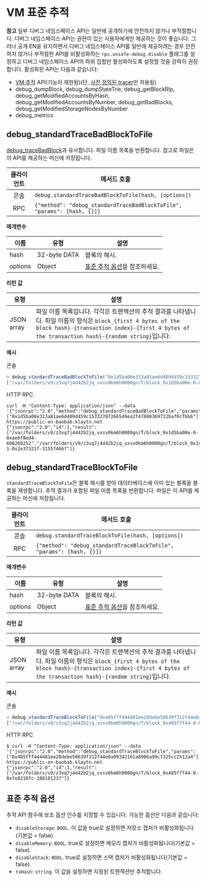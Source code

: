 # VM 표준 추적

**참고** 일부 디버그 네임스페이스 API는 일반에 공개하기에 안전하지 않거나 부적절합니다.
디버그 네임스페이스 API는 권한이 있는 사용자에게만 제공하는 것이 좋습니다.
그러나 공개 EN을 유지하면서 디버그 네임스페이스 API를 일반에 제공하려는 경우
안전하지 않거나 부적절한 API를 비활성화하는 `rpc.unsafe-debug.disable` 플래그를 설정하고 디버그 네임스페이스 API의 하위 집합만 활성화하도록 설정할 것을 강력히 권장합니다.
활성화된 API는 다음과 같습니다:

- [VM 추적](./tracing.md) API(기능이 제한됨)(단, [사전 정의된 tracer](./tracing.md#tracing-options)만 허용됨)
- debug_dumpBlock, debug_dumpStateTrie, debug_getBlockRlp, debug_getModifiedAccountsByHash, debug_getModifiedAccountsByNumber, debug_getBadBlocks, debug_getModifiedStorageNodesByNumber
- debug_metrics

## debug_standardTraceBadBlockToFile <a id="debug_standardtracebadblocktofile"></a>

[debug_traceBadBlock](./tracing.md#debug_tracebadblock)과 유사합니다. 파일 이름 목록을 반환합니다. 참고로
파일은 이 API를 제공하는 머신에 저장됩니다.

| 클라이언트 | 메서드 호출                                                                  |
| :---: | ----------------------------------------------------------------------- |
|   콘솔  | `debug.standardTraceBadBlockToFile(hash, [options])`                    |
|  RPC  | `{"method": "debug_standardTraceBadBlockToFile", "params": [hash, {}]}` |

**매개변수**

| 이름      | 유형           | 설명                                            |
| ------- | ------------ | --------------------------------------------- |
| hash    | 32-byte DATA | 블록의 해시.                                       |
| options | Object       | [표준 추적 옵션](#standard-tracing-options)을 참조하세요. |

**리턴 값**

| 유형         | 설명                                                                                                                                                                        |
| ---------- | ------------------------------------------------------------------------------------------------------------------------------------------------------------------------- |
| JSON array | 파일 이름 목록입니다. 각각은 트랜잭션의 추적 결과를 나타냅니다. 파일 이름의 형식은 `block_{first 4 bytes of the block hash}-{transaction index}-{first 4 bytes of the transaction hash}-{random string}`입니다. |

**예시**

콘솔

```javascript
> debug.standardTraceBadBlockToFile("0x1d5ba00e313a81ae6d409d459c153327072665d9ea2f47608369722baf0cfbb6")
["/var/folders/v9/z3vq7j4d42b2jq_vxsv0km6h0000gn/T/block_0x1d5ba00e-0-0xae6f8ed4-701973544", "/var/folders/v9/z3vq7j4d42b2jq_vxsv0km6h0000gn/T/block_0x1d5ba00e-1-0x2e37321f-918920039"]
```

HTTP RPC

```shell
curl -H "Content-Type: application/json" --data '{"jsonrpc":"2.0","method":"debug_standardTraceBadBlockToFile","params":["0x1d5ba00e313a81ae6d409d459c153327072665d9ea2f47608369722baf0cfbb6"],"id":1}' https://public-en-baobab.klaytn.net
{"jsonrpc":"2.0","id":1,"result":["/var/folders/v9/z3vq7j4d42b2jq_vxsv0km6h0000gn/T/block_0x1d5ba00e-0-0xae6f8ed4-608268252","/var/folders/v9/z3vq7j4d42b2jq_vxsv0km6h0000gn/T/block_0x1d5ba00e-1-0x2e37321f-315574667"]}
```

## debug_standardTraceBlockToFile <a id="debug_standardtraceblocktofile"></a>

`standardTraceBlockToFile`은 블록 해시를 받아 데이터베이스에 이미 있는 블록을
블록을 재생합니다. 추적 결과가 포함된 파일 이름 목록을 반환합니다. 파일은 이 API를 제공하는 머신에 저장됩니다.

| 클라이언트 | 메서드 호출                                                               |
| :---: | -------------------------------------------------------------------- |
|   콘솔  | `debug.standardTraceBlockToFile(hash, [options])`                    |
|  RPC  | `{"method": "debug_standardTraceBlockToFile", "params": [hash, {}]}` |

**매개변수**

| 이름      | 유형           | 설명                                            |
| ------- | ------------ | --------------------------------------------- |
| hash    | 32-byte DATA | 블록의 해시.                                       |
| options | Object       | [표준 추적 옵션](#standard-tracing-options)을 참조하세요. |

**리턴 값**

| 유형         | 설명                                                                                                                                                                        |
| ---------- | ------------------------------------------------------------------------------------------------------------------------------------------------------------------------- |
| JSON array | 파일 이름 목록입니다. 각각은 트랜잭션의 추적 결과를 나타냅니다. 파일 이름의 형식은 `block_{first 4 bytes of the block hash}-{transaction index}-{first 4 bytes of the transaction hash}-{random string}`입니다. |

**예시**

콘솔

```javascript
> debug.standardTraceBlockToFile("0x485fff444481ee28debe50639f312f44e0a09342161a8906a99cf325cc2512a4")
["/var/folders/v9/z3vq7j4d42b2jq_vxsv0km6h0000gn/T/block_0x485fff44-0-0xfe8210fc-141224302"]
```

HTTP RPC

```shell
$ curl -H "Content-Type: application/json" --data '{"jsonrpc":"2.0","method":"debug_standardTraceBlockToFile","params":["0x485fff444481ee28debe50639f312f44e0a09342161a8906a99cf325cc2512a4"],"id":1}' https://public-en-baobab.klaytn.net
{"jsonrpc":"2.0","id":1,"result":["/var/folders/v9/z3vq7j4d42b2jq_vxsv0km6h0000gn/T/block_0x485fff44-0-0xfe8210fc-288181237"]}
```

## 표준 추적 옵션 <a id="standard-tracing-options"></a>

추적 API 함수에 보조 옵션 인수를 지정할 수 있습니다. 가능한 옵션은 다음과 같습니다:

- `disableStorage`: `BOOL`. 이 값을 true로 설정하면 저장소 캡처가 비활성화됩니다(기본값 = false).
- `disableMemory`: `BOOL`. true로 설정하면 메모리 캡처가 비활성화됩니다(기본값 = false).
- `disableStack`: `BOOL`. true로 설정하면 스택 캡처가 비활성화됩니다(기본값 = false).
- `txHash`: `string`. 이 값을 설정하면 지정된 트랜잭션만 추적합니다.
